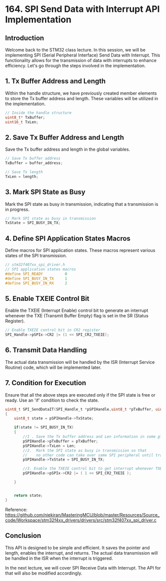 # 164. SPI Send Data with Interrupt API Implementation



## Introduction

Welcome back to the STM32 class lecture. In this session, we will be implementing SPI (Serial Peripheral Interface) Send Data with Interrupt. This functionality allows for the transmission of data with interrupts to enhance efficiency. Let's go through the steps involved in the implementation.

## 1. Tx Buffer Address and Length

Within the handle structure, we have previously created member elements to store the Tx buffer address and length. These variables will be utilized in the implementation.

```c
// Inside the handle structure
uint8_t* TxBuffer;
uint16_t TxLen;
```

## 2. Save Tx Buffer Address and Length

Save the Tx buffer address and length in the global variables.

```c
// Save Tx buffer address
TxBuffer = buffer_address;

// Save Tx length
TxLen = length;
```

## 3. Mark SPI State as Busy

Mark the SPI state as busy in transmission, indicating that a transmission is in progress.

```c
// Mark SPI state as busy in transmission
TxState = SPI_BUSY_IN_TX;
```

## 4. Define SPI Application States Macros

Define macros for SPI application states. These macros represent various states of the SPI transmission.

```c
// stm32f407xx_spi_driver.h
// SPI application states macros
#define SPI_READY          0
#define SPI_BUSY_IN_TX     1
#define SPI_BUSY_IN_RX     2
```

## 5. Enable TXEIE Control Bit

Enable the TXEIE (Interrupt Enable) control bit to generate an interrupt whenever the TXE (Transmit Buffer Empty) flag is set in the SR (Status Register).

```c
// Enable TXEIE control bit in CR2 register
SPI_Handle->pSPIx->CR2 |= (1 << SPI_CR2_TXEIE);
```

## 6. Transmit Data Handling

The actual data transmission will be handled by the ISR (Interrupt Service Routine) code, which will be implemented later.

## 7. Condition for Execution

Ensure that all the above steps are executed only if the SPI state is free or ready. Use an 'if' condition to check the state.

```c
uint8_t SPI_SendDataIT(SPI_Handle_t *pSPIHandle,uint8_t *pTxBuffer, uint32_t Len)
{
	uint8_t state = pSPIHandle->TxState;

	if(state != SPI_BUSY_IN_TX)
	{
		//1 . Save the Tx buffer address and Len information in some global variables
		pSPIHandle->pTxBuffer = pTxBuffer;
		pSPIHandle->TxLen = Len;
		//2.  Mark the SPI state as busy in transmission so that
		//    no other code can take over same SPI peripheral until transmission is over
		pSPIHandle->TxState = SPI_BUSY_IN_TX;

		//3. Enable the TXEIE control bit to get interrupt whenever TXE flag is set in SR
		pSPIHandle->pSPIx->CR2 |= ( 1 << SPI_CR2_TXEIE );

	}


	return state;
}
```

Reference: https://github.com/niekiran/MasteringMCU/blob/master/Resources/Source_code/Workspace/stm32f4xx_drivers/drivers/src/stm32f407xx_spi_driver.c

## Conclusion

This API is designed to be simple and efficient. It saves the pointer and length, enables the interrupt, and returns. The actual data transmission will be handled in the ISR when the interrupt is triggered.

In the next lecture, we will cover SPI Receive Data with Interrupt. The API for that will also be modified accordingly.